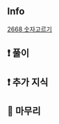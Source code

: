 ## Info

<a href="https://www.acmicpc.net/problem/9935" rel="nofollow">2668 숫자고르기</a>

## ❗ 풀이



## ❗ 추가 지식



## 🙂 마무리


